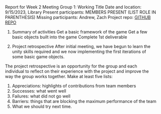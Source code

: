 Report for Week 2 Meeting
Group 1: Working Title
Date and location: 9/15/2023, Library
Present participants: MEMBERS PRESENT (LIST ROLE IN PARENTHESIS)
Missing participants: Andrew, Zach
Project repo: [GITHUB REPO](https://github.com/jim245/cs386team1/tree/main)

1. Summary of activities
Get a basic framework of the game
Get a few basic objects built into the game
Complete 1st deliverable

3. Project retrospective
After initial meeting, we have begun to learn the unity skills required and we now implementing the first iterations of some basic game objects.

The project retrospective is an opportunity for the group and each individual to reflect on their experience with the project and improve the way the group works together. Make at least five lists:

1. Appreciations: highlights of contributions from team members
2. Successes: what went well
3. Failures: what did not go well
4. Barriers: things that are blocking the maximum performance of the team
5. What we should try next time. 
